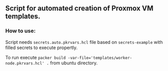 ## Script for automated creation of Proxmox VM templates.

### How to use:

Script needs `secrets.auto.pkrvars.hcl` file based on `secrets-example` with filled secrets to execute propertly.

To run execute `packer build -var-file='templates/worker-node.pkrvars.hcl' .` from ubuntu directory.
